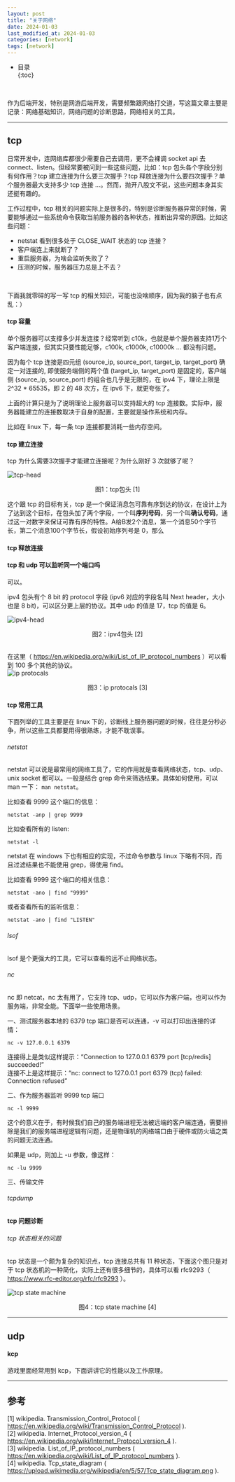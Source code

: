 ```yaml
---
layout: post
title: "关于网络"
date: 2024-01-03
last_modified_at: 2024-01-03
categories: [network]
tags: [network]
---
```


* 目录  
{:toc}
<br/>

作为后端开发，特别是网游后端开发，需要频繁跟网络打交道，写这篇文章主要是记录：网络基础知识，网络问题的诊断思路，网络相关的工具。  

---

## tcp
日常开发中，连网络库都很少需要自己去调用，更不会裸调 socket api 去 connect、listen。但经常要被问到一些这些问题，比如：tcp 包头各个字段分别有何作用？tcp 建立连接为什么要三次握手？tcp 释放连接为什么要四次握手？单个服务器最大支持多少 tcp 连接 ...。然而，抛开八股文不说，这些问题本身其实还挺有趣的。   

工作过程中，tcp 相关的问题实际上是很多的，特别是诊断服务器异常的时候，需要能够通过一些系统命令获取当前服务器的各种状态，推断出异常的原因。比如这些问题：   
* netstat 看到很多处于 CLOSE_WAIT 状态的 tcp 连接？
* 客户端连上来就断了？
* 重启服务器，为啥会监听失败了？
* 压测的时候，服务器压力总是上不去？

<br/>

下面我就零碎的写一写 tcp 的相关知识，可能也没啥顺序，因为我的脑子也有点乱：）  


#### tcp 容量
单个服务器可以支撑多少并发连接？经常听到 c10k，也就是单个服务器支持1万个客户端连接，但其实只要性能足够，c100k, c1000k, c10000k ... 都没有问题。  

因为每个 tcp 连接是四元组 (source_ip, source_port, target_ip, target_port) 确定一对连接的, 即使服务端侧的两个值 (target_ip, target_port) 是固定的，客户端侧 (source_ip, source_port) 的组合也几乎是无限的，在 ipv4 下，理论上限是 2^32 * 65535，即 2 的 48 次方，在 ipv6 下，就更夸张了。    

上面的计算只是为了说明理论上服务器可以支持超大的 tcp 连接数。实际中，服务器能建立的连接数取决于自身的配置，主要就是操作系统和内存。  

比如在 linux 下，每一条 tcp 连接都要消耗一些内存空间。     


#### tcp 建立连接
tcp 为什么需要3次握手才能建立连接呢？为什么刚好 3 次就够了呢？  

![tcp-head](https://blog.antsmallant.top/media/blog/2024-01-03-network/tcp-head.png)
<center>图1：tcp包头 [1]</center>

这个跟 tcp 的目标有关，tcp 是一个保证消息包可靠有序到达的协议，在设计上为了达到这个目标，在包头加了两个字段，一个叫**序列号码**，另一个叫**确认号码**，通过这一对数字来保证可靠有序的特性。A给B发2个消息，第一个消息50个字节长，第二个消息100个字节长，假设初始序列号是 0，那么 


#### tcp 释放连接


#### tcp 和 udp 可以监听同一个端口吗
可以。  

ipv4 包头有个 8 bit 的 protocol 字段 (ipv6 对应的字段名叫 Next header，大小也是 8 bit)，可以区分更上层的协议。其中 udp 的值是 17，tcp 的值是 6。

![ipv4-head](https://blog.antsmallant.top/media/blog/2024-01-03-network/ipv4-head.png)
<center>图2：ipv4包头 [2]</center>  

<br/>

在这里（ https://en.wikipedia.org/wiki/List_of_IP_protocol_numbers ）可以看到 100 多个其他的协议。  
![ip protocals](https://blog.antsmallant.top/media/blog/2024-01-03-network/ip-protocols.png)
<center>图3：ip protocals [3]</center>  


#### tcp 常用工具
下面列举的工具主要是在 linux 下的，诊断线上服务器问题的时候，往往是分秒必争，所以这些工具都要用得很熟练，才能不耽误事。   

###### netstat
netstat 可以说是最常用的网络工具了，它的作用就是查看网络状态，tcp、udp、unix socket 都可以。一般是结合 grep 命令来筛选结果。具体如何使用，可以 man 一下： `man netstat`。 

比如查看 9999 这个端口的信息：  

```
netstat -anp | grep 9999
```

比如查看所有的 listen:   

```
netstat -l
```

netstat 在 windows 下也有相应的实现，不过命令参数与 linux 下略有不同，而且过滤结果也不能使用 grep，得使用 find。  

比如查看 9999 这个端口的相关信息：  

```
netstat -ano | find "9999"
```

或者查看所有的监听信息：   

```
netstat -ano | find "LISTEN"
```


###### lsof
lsof 是个更强大的工具，它可以查看的远不止网络状态。  


###### nc
nc 即 netcat，nc 太有用了，它支持 tcp、udp，它可以作为客户端，也可以作为服务端，非常全能。下面举一些使用场景。  

一、测试服务器本地的 6379 tcp 端口是否可以连通，-v 可以打印出连接的详情：  

```
nc -v 127.0.0.1 6379
```

连接得上是类似这样提示：“Connection to 127.0.0.1 6379 port [tcp/redis] succeeded!”   
连接不上是这样提示：“nc: connect to 127.0.0.1 port 6379 (tcp) failed: Connection refused”    



二、作为服务器监听 9999 tcp 端口

```
nc -l 9999
```

这个的意义在于，有时候我们自己的服务端进程无法被远端的客户端连通，需要排除是我们的服务端进程逻辑有问题，还是物理机的网络端口由于硬件或防火墙之类的问题无法连通。  

如果是 udp，则加上 -u 参数，像这样：  

```
nc -lu 9999
```

三、传输文件




###### tcpdump



#### tcp 问题诊断

###### tcp 状态相关的问题
tcp 状态是一个颇为复杂的知识点，tcp 连接总共有 11 种状态，下面这个图只是对于 tcp 状态机的一种简化，实际上还有很多细节的，具体可以看 rfc9293（ https://www.rfc-editor.org/rfc/rfc9293 ）。   

![tcp state machine](https://blog.antsmallant.top/media/blog/2024-01-03-network/Tcp_state_diagram.png)
<center>图4：tcp state machine [4]</center>   


---

## udp

#### kcp
游戏里面经常用到 kcp，下面讲讲它的性能以及工作原理。  



---

## 参考
[1] wikipedia. Transmission_Control_Protocol ( https://en.wikipedia.org/wiki/Transmission_Control_Protocol ).    
[2] wikipedia. Internet_Protocol_version_4 ( https://en.wikipedia.org/wiki/Internet_Protocol_version_4 ).    
[3] wikipedia. List_of_IP_protocol_numbers ( https://en.wikipedia.org/wiki/List_of_IP_protocol_numbers ).   
[4] wikipedia. Tcp_state_diagram ( https://upload.wikimedia.org/wikipedia/en/5/57/Tcp_state_diagram.png ).   